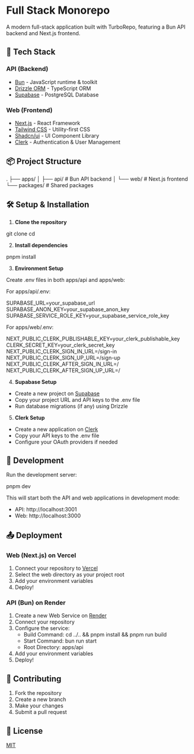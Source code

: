 # Full Stack Monorepo

A modern full-stack application built with TurboRepo, featuring a Bun API backend and Next.js frontend.

## 🚀 Tech Stack

### API (Backend)
- [Bun](https://bun.sh/) - JavaScript runtime & toolkit
- [Drizzle ORM](https://orm.drizzle.team/) - TypeScript ORM
- [Supabase](https://supabase.com/) - PostgreSQL Database

### Web (Frontend)
- [Next.js](https://nextjs.org/) - React Framework
- [Tailwind CSS](https://tailwindcss.com/) - Utility-first CSS
- [Shadcn/ui](https://ui.shadcn.com/) - UI Component Library
- [Clerk](https://clerk.com/) - Authentication & User Management

## 📦 Project Structure

.
├── apps/
│   ├── api/         # Bun API backend
│   └── web/         # Next.js frontend
└── packages/        # Shared packages

## 🛠️ Setup & Installation

1. **Clone the repository**

git clone <your-repo-url>
cd <your-repo-name>

2. **Install dependencies**

pnpm install

3. **Environment Setup**

Create .env files in both apps/api and apps/web:

For apps/api/.env:

SUPABASE_URL=your_supabase_url
SUPABASE_ANON_KEY=your_supabase_anon_key
SUPABASE_SERVICE_ROLE_KEY=your_supabase_service_role_key

For apps/web/.env:

NEXT_PUBLIC_CLERK_PUBLISHABLE_KEY=your_clerk_publishable_key
CLERK_SECRET_KEY=your_clerk_secret_key
NEXT_PUBLIC_CLERK_SIGN_IN_URL=/sign-in
NEXT_PUBLIC_CLERK_SIGN_UP_URL=/sign-up
NEXT_PUBLIC_CLERK_AFTER_SIGN_IN_URL=/
NEXT_PUBLIC_CLERK_AFTER_SIGN_UP_URL=/

4. **Supabase Setup**
- Create a new project on [Supabase](https://supabase.com)
- Copy your project URL and API keys to the .env file
- Run database migrations (if any) using Drizzle

5. **Clerk Setup**
- Create a new application on [Clerk](https://clerk.com)
- Copy your API keys to the .env file
- Configure your OAuth providers if needed

## 🚀 Development

Run the development server:

pnpm dev

This will start both the API and web applications in development mode:
- API: http://localhost:3001
- Web: http://localhost:3000

## 📤 Deployment

### Web (Next.js) on Vercel

1. Connect your repository to [Vercel](https://vercel.com)
2. Select the web directory as your project root
3. Add your environment variables
4. Deploy!

### API (Bun) on Render

1. Create a new Web Service on [Render](https://render.com)
2. Connect your repository
3. Configure the service:
   - Build Command: cd ../.. && pnpm install && pnpm run build
   - Start Command: bun run start
   - Root Directory: apps/api
4. Add your environment variables
5. Deploy!

## 🤝 Contributing

1. Fork the repository
2. Create a new branch
3. Make your changes
4. Submit a pull request

## 📝 License

[MIT](LICENSE)